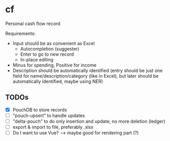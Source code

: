 # cf

Personal cash flow record

Requirements:
- Input should be as convenient as Excel
  - Autocompletion (suggester)
  - Enter to go to new record
  - In-place editing
- Minus for spending, Positive for income
- Description should be automatically identified (entry should be just one field for name/description/category (like in Excel), but later should be automatically identified, maybe using NER)

## TODOs

- [x] PouchDB to store records
- [ ] "pouch-upsert" to handle updates
- [ ] "delta-pouch" to do only insertion and update; no more deletion (ledger)
- [ ] export & import to file, preferably .xlsx
- [ ] Do I want to use Vue? --> maybe good for rendering part (?)
